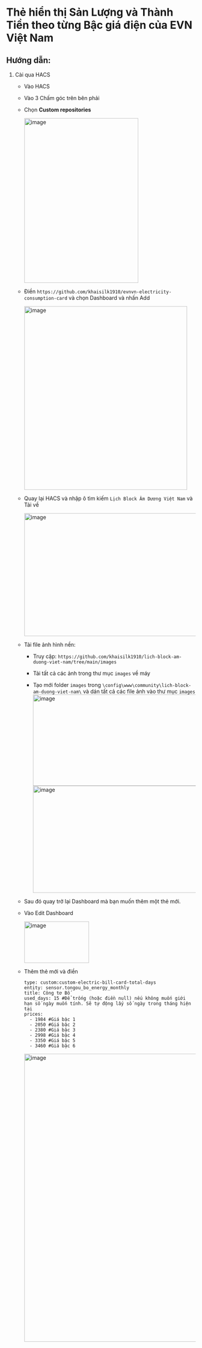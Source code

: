 # Thẻ hiển thị Sản Lượng và Thành Tiền theo từng Bậc giá điện của EVN Việt Nam


## Hướng dẫn:
1. Cài qua HACS
   - Vào HACS
   - Vào 3 Chấm góc trên bên phải
   - Chọn **Custom repositories**
     
     <img width="303" height="437" alt="image" src="https://github.com/user-attachments/assets/71489d94-bc79-4f12-9941-9c1ce56152e8" />

   - Điền ```https://github.com/khaisilk1910/evnvn-electricity-consumption-card``` và chọn Dashboard và nhấn Add
     
     <img width="433" height="487" alt="image" src="https://github.com/user-attachments/assets/755a49cb-58a6-481d-b6ad-650017615e86" />

   - Quay lại HACS và nhập ô tìm kiếm `Lịch Block Âm Dương Việt Nam` và Tải về
     
     <img width="1658" height="326" alt="image" src="https://github.com/user-attachments/assets/70917f4b-5ff1-4bd6-b4f9-6e1e9acd4d86" />
     
   - Tải file ảnh hình nền:
      - Truy cập: `https://github.com/khaisilk1910/lich-block-am-duong-viet-nam/tree/main/images`
        
      - Tải tất cả các ảnh trong thư mục `images` về máy
        
      - Tạo mới folder `images` trong `\config\www\community\lich-block-am-duong-viet-nam\` và dán tất cả các file ảnh vào thư mục `images`
        <img width="1063" height="242" alt="image" src="https://github.com/user-attachments/assets/6546c7f0-b80e-4798-a773-76dfb384d019" />
        <img width="1255" height="284" alt="image" src="https://github.com/user-attachments/assets/1a16e47a-9a9e-408e-b90b-b63ca520500d" />
        
   - Sau đó quay trở lại Dashboard mà bạn muốn thêm một thẻ mới.
     
   - Vào Edit Dashboard
     
     <img width="172" height="110" alt="image" src="https://github.com/user-attachments/assets/2447c0e3-0b85-4351-a8ed-51643e3e766c" />
     
   - Thêm thẻ mới và điền
     ```
     type: custom:custom-electric-bill-card-total-days
     entity: sensor.tongou_bo_energy_monthly
     title: Công tơ Bố
     used_days: 15 #Để trống (hoặc điền null) nếu không muốn giới hạn số ngày muốn tính. Sẽ tự động lấy số ngày trong tháng hiện tại
     prices:
       - 1984 #Giá bậc 1
       - 2050 #Giá bậc 2
       - 2380 #Giá bậc 3
       - 2998 #Giá bậc 4
       - 3350 #Giá bậc 5
       - 3460 #Giá bậc 6
      ```
     <img width="1025" height="764" alt="image" src="https://github.com/user-attachments/assets/25ff473f-812d-4c6d-94d1-8a3b4f9ed4bc" />
